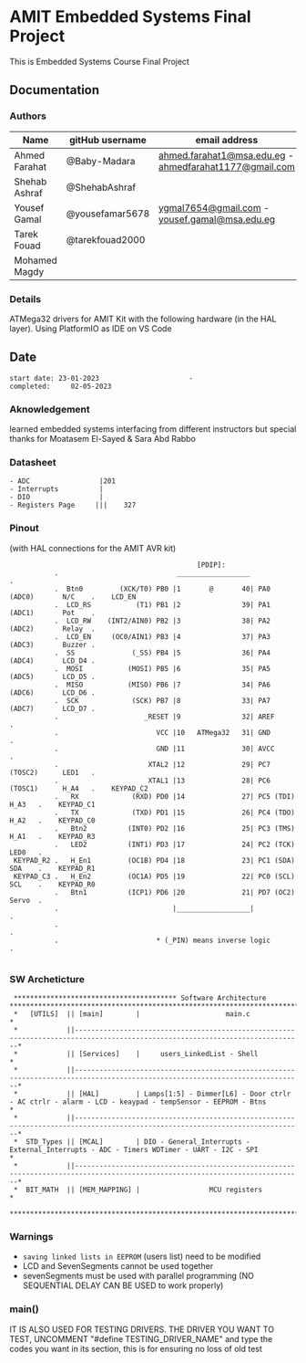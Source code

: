 # AMIT Embedded Systems Final Project

This is Embedded Systems Course Final Project

## Documentation

### Authors

| Name          | gitHub username | email address                                          | phone number  |
|---------------|-----------------|--------------------------------------------------------|---------------|
| Ahmed Farahat | @Baby-Madara    | ahmed.farahat1@msa.edu.eg - ahmedfarahat1177@gmail.com | +201119027639 |
| Shehab Ashraf | @ShehabAshraf   |||
| Yousef Gamal  | @yousefamar5678 | ygmal7654@gmail.com - yousef.gamal@msa.edu.eg          | +201200563052 |
| Tarek Fouad   | @tarekfouad2000 |||
| Mohamed Magdy ||||







### Details

ATMega32 drivers for AMIT Kit with the following hardware (in the HAL layer). Using PlatformIO as IDE on VS Code

## Date

    start date: 23-01-2023                      -                  completed:     02-05-2023

### Aknowledgement

learned embedded systems interfacing from different instructors but special thanks for Moatasem El-Sayed & Sara Abd Rabbo

### Datasheet

    - ADC                 |201
    - Interrupts          |
    - DIO                 |
    - Registers Page     |||    327

### Pinout
(with HAL connections for the AMIT AVR kit)
```
                                              [PDIP]:                                              
           .                             __________________                          .             
           .  Btn0         (XCK/T0) PB0 |1       @       40| PA0 (ADC0)       N/C    .    LCD_EN   
           .  LCD_RS           (T1) PB1 |2               39| PA1 (ADC1)       Pot    .             
           .  LCD_RW    (INT2/AIN0) PB2 |3               38| PA2 (ADC2)       Relay  .             
           .  LCD_EN     (OC0/AIN1) PB3 |4               37| PA3 (ADC3)       Buzzer .             
           .  SS              (_SS) PB4 |5               36| PA4 (ADC4)       LCD_D4 .             
           .  MOSI           (MOSI) PB5 |6               35| PA5 (ADC5)       LCD_D5 .             
           .  MISO           (MISO) PB6 |7               34| PA6 (ADC6)       LCD_D6 .             
           .  SCK             (SCK) PB7 |8               33| PA7 (ADC7)       LCD_D7 .             
           .                     _RESET |9               32| AREF                    .             
           .                        VCC |10   ATMega32   31| GND                     .             
           .                        GND |11              30| AVCC                    .             
           .                      XTAL2 |12              29| PC7 (TOSC2)      LED1   .             
           .                      XTAL1 |13              28| PC6 (TOSC1)      H_A4   .    KEYPAD_C2
           .   RX             (RXD) PD0 |14              27| PC5 (TDI)        H_A3   .    KEYPAD_C1
           .   TX             (TXD) PD1 |15              26| PC4 (TDO)        H_A2   .    KEYPAD_C0
           .   Btn2          (INT0) PD2 |16              25| PC3 (TMS)        H_A1   .    KEYPAD_R3
           .   LED2          (INT1) PD3 |17              24| PC2 (TCK)        LED0   .             
 KEYPAD_R2 .   H_En1         (OC1B) PD4 |18              23| PC1 (SDA)        SDA    .    KEYPAD_R1
 KEYPAD_C3 .   H_En2         (OC1A) PD5 |19              22| PC0 (SCL)        SCL    .    KEYPAD_R0
           .   Btn1          (ICP1) PD6 |20              21| PD7 (OC2)        Servo  .             
           .                            |__________________|                         .             
           .                                                                         .             
           .                        * (_PIN) means inverse logic                     .             
                                                                                                   
```
### SW Archeticture
   
```
 **************************************** Software Architecture *******************************************************************************
 *   [UTILS]  || [main]        |                     main.c                                                                                   *
 *            ||------------------------------------------------------------------------------------------------------------------------------*
 *            || [Services]    |     users_LinkedList - Shell                                                                                 *
 *            ||------------------------------------------------------------------------------------------------------------------------------*
 *            || [HAL]         | Lamps[1:5] - Dimmer[L6] - Door ctrlr - AC ctrlr - alarm - LCD - keaypad - tempSensor - EEPROM - Btns         *
 *            ||------------------------------------------------------------------------------------------------------------------------------*
 *  STD_Types || [MCAL]        | DIO - General_Interrupts - External_Interrupts - ADC - Timers WDTimer - UART - I2C - SPI                     *
 *            ||------------------------------------------------------------------------------------------------------------------------------*
 *  BIT_MATH  || [MEM_MAPPING] |                 MCU registers                                                                                *
 **********************************************************************************************************************************************
```

### Warnings

* `saving linked lists in EEPROM` (users list) need to be modified
* LCD and SevenSegments cannot be used together
* sevenSegments must be used with parallel programming (NO SEQUENTIAL DELAY CAN BE USED to work properly)


### main()

IT IS ALSO USED FOR TESTING DRIVERS. THE DRIVER YOU WANT TO TEST, UNCOMMENT "#define TESTING_DRIVER_NAME" and type the codes you want in its section, this is for ensuring no loss of old test
